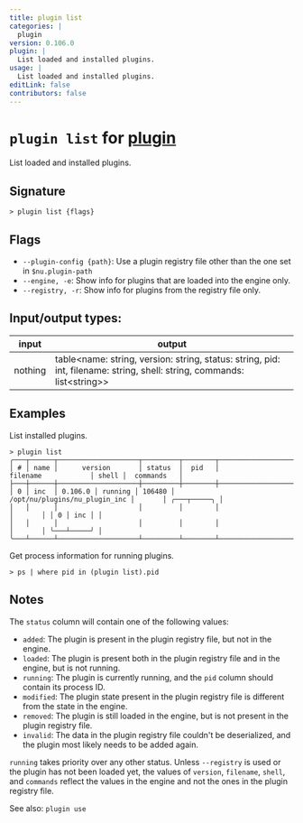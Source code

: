 ```yaml
---
title: plugin list
categories: |
  plugin
version: 0.106.0
plugin: |
  List loaded and installed plugins.
usage: |
  List loaded and installed plugins.
editLink: false
contributors: false
---
```

<!-- This file is automatically generated. Please edit the command in https://github.com/nushell/nushell instead. -->

# `plugin list` for [plugin](/commands/categories/plugin.md)

<div class='command-title'>List loaded and installed plugins.</div>

## Signature

```> plugin list {flags} ```

## Flags

 -  `--plugin-config {path}`: Use a plugin registry file other than the one set in `$nu.plugin-path`
 -  `--engine, -e`: Show info for plugins that are loaded into the engine only.
 -  `--registry, -r`: Show info for plugins from the registry file only.


## Input/output types:

| input   | output                                                                                                                  |
| ------- | ----------------------------------------------------------------------------------------------------------------------- |
| nothing | table&lt;name: string, version: string, status: string, pid: int, filename: string, shell: string, commands: list&lt;string&gt;&gt; |
## Examples

List installed plugins.
```nu
> plugin list
╭───┬──────┬────────────────────┬─────────┬────────┬───────────────────────────────┬───────┬─────────────╮
│ # │ name │      version       │ status  │  pid   │           filename            │ shell │  commands   │
├───┼──────┼────────────────────┼─────────┼────────┼───────────────────────────────┼───────┼─────────────┤
│ 0 │ inc  │ 0.106.0 │ running │ 106480 │ /opt/nu/plugins/nu_plugin_inc │       │ ╭───┬─────╮ │
│   │      │                    │         │        │                               │       │ │ 0 │ inc │ │
│   │      │                    │         │        │                               │       │ ╰───┴─────╯ │
╰───┴──────┴────────────────────┴─────────┴────────┴───────────────────────────────┴───────┴─────────────╯

```

Get process information for running plugins.
```nu
> ps | where pid in (plugin list).pid

```

## Notes
The `status` column will contain one of the following values:

- `added`:    The plugin is present in the plugin registry file, but not in
              the engine.
- `loaded`:   The plugin is present both in the plugin registry file and in
              the engine, but is not running.
- `running`:  The plugin is currently running, and the `pid` column should
              contain its process ID.
- `modified`: The plugin state present in the plugin registry file is different
              from the state in the engine.
- `removed`:  The plugin is still loaded in the engine, but is not present in
              the plugin registry file.
- `invalid`:  The data in the plugin registry file couldn't be deserialized,
              and the plugin most likely needs to be added again.

`running` takes priority over any other status. Unless `--registry` is used
or the plugin has not been loaded yet, the values of `version`, `filename`,
`shell`, and `commands` reflect the values in the engine and not the ones in
the plugin registry file.

See also: `plugin use`